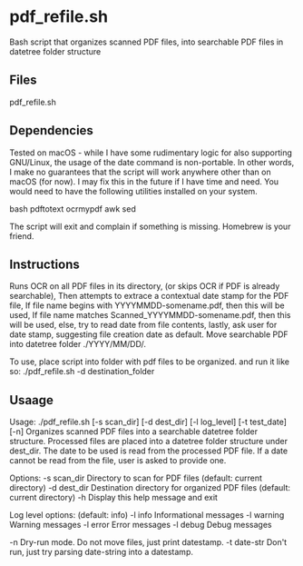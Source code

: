 # pdf_refile.sh
Bash script that organizes scanned PDF files,
into searchable PDF files in datetree folder structure

## Files
pdf_refile.sh

## Dependencies
Tested on macOS - while I have some rudimentary logic for also supporting GNU/Linux,
the usage of the date command is non-portable. In other words, I make no guarantees
that the script will work anywhere other than on macOS (for now). I may fix this in
the future if I have time and need.
You would need to have the following utilities installed on your system.

bash pdftotext ocrmypdf awk sed

The script will exit and complain if something is missing. Homebrew is your friend.

## Instructions
Runs OCR on all PDF files in its directory,
(or skips OCR if PDF is already searchable),
Then attempts to extrace a contextual date stamp for the PDF file,
If file name begins with YYYYMMDD-somename.pdf, then this will be used,
If file name matches Scanned_YYYYMMDD-somename.pdf, then this will be used,
else, try to read date from file contents,
lastly, ask user for date stamp, suggesting file creation date as default.
Move searchable PDF into datetree folder ./YYYY/MM/DD/.

To use, place script into folder with pdf files to be organized.
and run it like so: ./pdf_refile.sh -d destination_folder


## Usaage
Usage: ./pdf_refile.sh [-s scan_dir] [-d dest_dir] [-l log_level] [-t test_date] [-n]
Organizes scanned PDF files into a searchable datetree folder structure.
Processed files are placed into a datetree folder structure under dest_dir.
The date to be used is read from the processed PDF file.
If a date cannot be read from the file, user is asked to provide one.

Options:
  -s scan_dir   Directory to scan for PDF files (default: current directory)
  -d dest_dir   Destination directory for organized PDF files (default: current directory)
  -h            Display this help message and exit

Log level options: (default: info)
  -l info     Informational messages
  -l warning  Warning messages
  -l error    Error messages
  -l debug    Debug messages

  -n            Dry-run mode. Do not move files, just print datestamp.
  -t date-str   Don't run, just try parsing date-string into a datestamp.
  
